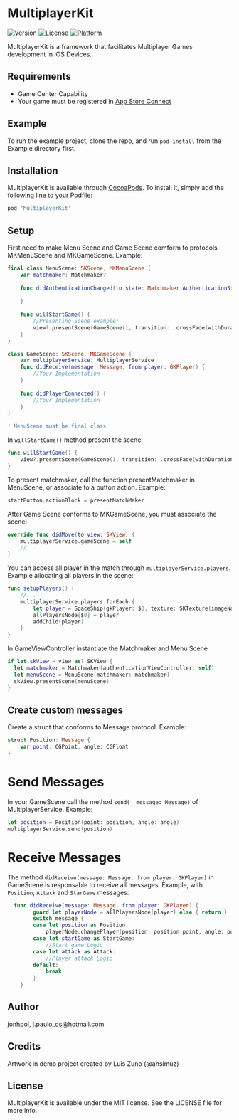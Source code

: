 # MultiplayerKit

[![Version](https://img.shields.io/cocoapods/v/MultiplayerKit.svg?style=flat)](https://cocoapods.org/pods/MultiplayerKit)
[![License](https://img.shields.io/cocoapods/l/MultiplayerKit.svg?style=flat)](https://cocoapods.org/pods/MultiplayerKit)
[![Platform](https://img.shields.io/cocoapods/p/MultiplayerKit.svg?style=flat)](https://cocoapods.org/pods/MultiplayerKit)

MultiplayerKit is a framework that facilitates Multiplayer Games development in iOS Devices.

## Requirements
- Game Center Capability
- Your game must be registered in [App Store Connect](https://appstoreconnect.apple.com)


## Example

To run the example project, clone the repo, and run `pod install` from the Example directory first.

## Installation

MultiplayerKit is available through [CocoaPods](https://cocoapods.org). To install
it, simply add the following line to your Podfile:

```ruby
pod 'MultiplayerKit'
```
## Setup
First need to make Menu Scene and Game Scene comform to protocols MKMenuScene and MKGameScene. Example:

```swift
final class MenuScene: SKScene, MKMenuScene {
    var matchmaker: Matchmaker?
    
    func didAuthenticationChanged(to state: Matchmaker.AuthenticationState) {
        
    }
    
    func willStartGame() {
        //Presenting Scene example:
        view?.presentScene(GameScene(), transition: .crossFade(withDuration: 1.0))
    }
}

class GameScene: SKScene, MKGameScene {
    var multiplayerService: MultiplayerService 
    func didReceive(message: Message, from player: GKPlayer) {
        //Your Implementation
    }
    
    func didPlayerConnected() {
        //Your Implementation
    }
}
```
```diff
! MenuScene must be final class
```
In `willStartGame()` method present the scene:

```swift
func willStartGame() {
    view?.presentScene(GameScene(), transition: .crossFade(withDuration: 1.0))
}
```

To present matchmaker, call the function presentMatchmaker in MenuScene, or associate to a button action. Example:

```swift
startButton.actionBlock = presentMatchMaker
```

After Game Scene conforms to MKGameScene, you must associate the scene:

```swift
override func didMove(to view: SKView) {
    multiplayerService.gameScene = self
    //...
}
```

You can access all player in the match through `multiplayerService.players`. Example allocating all players in the scene:

```swift
func setupPlayers() {
    //...
    multiplayerService.players.forEach {
        let player = SpaceShip(gkPlayer: $0, texture: SKTexture(imageNamed: "ship"))
        allPlayersNode[$0] = player
        addChild(player)
    }
}
```

In GameViewController instantiate the Matchmaker and Menu Scene

```swift
if let skView = view as? SKView {
  let matchmaker = Matchmaker(authenticationViewController: self)
  let menuScene = MenuScene(matchmaker: matchmaker)
  skView.presentScene(menuScene)
}
```

## Create custom messages

Create a struct that conforms to Message protocol. Example:

```swift
struct Position: Message {
    var point: CGPoint, angle: CGFloat
}
```

# Send Messages

In your GameScene call the method `send(_ message: Message)` of MultiplayerService. Example:

```swift
let position = Position(point: position, angle: angle)
multiplayerService.send(position)
```

# Receive Messages

The method `didReceive(message: Message, from player: GKPlayer)` in GameScene is responsable to receive all messages. Example, with `Position`, `Attack` and `StarGame` messages:

```swift
  func didReceive(message: Message, from player: GKPlayer) {
        guard let playerNode = allPlayersNode[player] else { return }
        switch message {
        case let position as Position:
            playerNode.changePlayer(position: position.point, angle: position.angle)
        case let startGame as StartGame:
            //Start game Logic
        case let attack as Attack:
            //Player attack Logic
        default:
            break
        }
    }
```

## Author

jonhpol, j.paulo_os@hotmail.com

## Credits

Artwork in demo project created by Luis Zuno (@ansimuz)

## License

MultiplayerKit is available under the MIT license. See the LICENSE file for more info.
